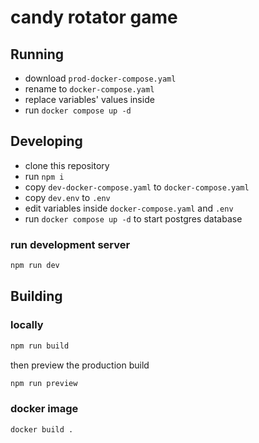 # candy rotator game

## Running

- download `prod-docker-compose.yaml`
- rename to `docker-compose.yaml`
- replace variables' values inside
- run `docker compose up -d`

## Developing

- clone this repository
- run `npm i`
- copy `dev-docker-compose.yaml` to `docker-compose.yaml`
- copy `dev.env` to `.env`
- edit variables inside `docker-compose.yaml` and `.env`
- run `docker compose up -d` to start postgres database

### run development server
```bash
npm run dev
```

## Building
### locally
```bash
npm run build
```
then preview the production build
```bash
npm run preview
```

### docker image
```bash
docker build .
```